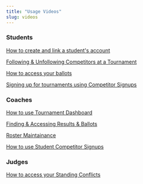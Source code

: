```yaml
---
title: "Usage Videos"
slug: videos
---
```


### Students

[How to create and link a student's
account](https://youtu.be/Rg5Jge3qpB4)

[Following & Unfollowing Competitors at a
Tournament](https://youtu.be/5FUBek-5-rE)

[How to access your ballots](https://youtu.be/jfflax7yt-g)

[Signing up for tournaments using Competitor
Signups](https://youtu.be/Gr3bG200nPg)

### Coaches

[How to use Tournament Dashboard](https://youtu.be/J8Hi-DlVGmM)

[Finding & Accessing Results & Ballots](https://youtu.be/8LYldnXMplU)

[Roster Maintainance](https://youtu.be/fJW8OqFNYk0)

[How to use Student Competitor Signups](https://youtu.be/xHdHYk4Tlew)

### Judges

[How to access your Standing Conflicts](https://youtu.be/dmfOfupBoDM)